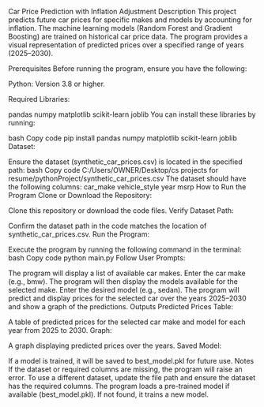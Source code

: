 Car Price Prediction with Inflation Adjustment
Description
This project predicts future car prices for specific makes and models by accounting for inflation. The machine learning models (Random Forest and Gradient Boosting) are trained on historical car price data. The program provides a visual representation of predicted prices over a specified range of years (2025–2030).

Prerequisites
Before running the program, ensure you have the following:

Python: Version 3.8 or higher.

Required Libraries:

pandas
numpy
matplotlib
scikit-learn
joblib
You can install these libraries by running:

bash
Copy code
pip install pandas numpy matplotlib scikit-learn joblib
Dataset:

Ensure the dataset (synthetic_car_prices.csv) is located in the specified path:
bash
Copy code
C:/Users/OWNER/Desktop/cs projects for resume/pythonProject/synthetic_car_prices.csv
The dataset should have the following columns:
car_make
vehicle_style
year
msrp
How to Run the Program
Clone or Download the Repository:

Clone this repository or download the code files.
Verify Dataset Path:

Confirm the dataset path in the code matches the location of synthetic_car_prices.csv.
Run the Program:

Execute the program by running the following command in the terminal:
bash
Copy code
python main.py
Follow User Prompts:

The program will display a list of available car makes. Enter the car make (e.g., bmw).
The program will then display the models available for the selected make. Enter the desired model (e.g., sedan).
The program will predict and display prices for the selected car over the years 2025–2030 and show a graph of the predictions.
Outputs
Predicted Prices Table:

A table of predicted prices for the selected car make and model for each year from 2025 to 2030.
Graph:

A graph displaying predicted prices over the years.
Saved Model:

If a model is trained, it will be saved to best_model.pkl for future use.
Notes
If the dataset or required columns are missing, the program will raise an error.
To use a different dataset, update the file path and ensure the dataset has the required columns.
The program loads a pre-trained model if available (best_model.pkl). If not found, it trains a new model.

